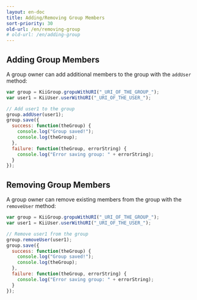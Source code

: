 ```yaml
---
layout: en-doc
title: Adding/Removing Group Members
sort-priority: 30
old-url: /en/removing-group
# old-url: /en/adding-group
---
```

## Adding Group Members

A group owner can add additional members to the group with the `addUser` method:

```javascript
var group = KiiGroup.gropuWithURI("_URI_OF_THE_GROUP_");
var user1 = KiiUser.userWithURI("_URI_OF_THE_USER_");

// Add user1 to the group
group.addUser(user1);
group.save({
  success: function(theGroup) {
    console.log("Group saved!");
    console.log(theGroup);
  },
  failure: function(theGroup, errorString) {
    console.log("Error saving group: " + errorString);
  }
});
```

## Removing Group Members

A group owner can remove existing members from the group with the `removeUser` method:

```javascript
var group = KiiGroup.gropuWithURI("_URI_OF_THE_GROUP_");
var user1 = KiiUser.userWithURI("_URI_OF_THE_USER_");

// Remove user1 from the group
group.removeUser(user1);
group.save({
  success: function(theGroup) {
    console.log("Group saved!");
    console.log(theGroup);
  },
  failure: function(theGroup, errorString) {
    console.log("Error saving group: " + errorString);
  }
});
```
